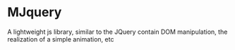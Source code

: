 # MJquery
A lightweight js library, similar to the JQuery contain DOM manipulation, the realization of a simple animation, etc
